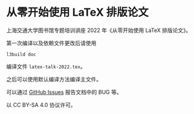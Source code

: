 # 从零开始使用 LaTeX 排版论文

上海交通大学图书馆专题培训讲座 2022 年《从零开始使用 LaTeX 排版论文》。

第一次编译以及依赖文件更改后请使用
```
l3build doc
```
编译文件 `latex-talk-2022.tex`。

之后可以使用默认编译方法编译主文件。

可以通过 [GitHub Issues](https://github.com/sjtug/sjtulib-latex-talk/issues) 报告文档中的 BUG 等。

以 CC BY-SA 4.0 协议许可。
